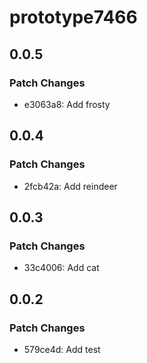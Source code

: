 # prototype7466

## 0.0.5

### Patch Changes

- e3063a8: Add frosty

## 0.0.4

### Patch Changes

- 2fcb42a: Add reindeer

## 0.0.3

### Patch Changes

- 33c4006: Add cat

## 0.0.2

### Patch Changes

- 579ce4d: Add test
